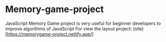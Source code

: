 # Memory-game-project
JavaScript Memory Game project is very useful for beginner developers to improve algorithms of JavaScript
For view the layout project: (site)[https://memorygame-project.netlify.app/]

